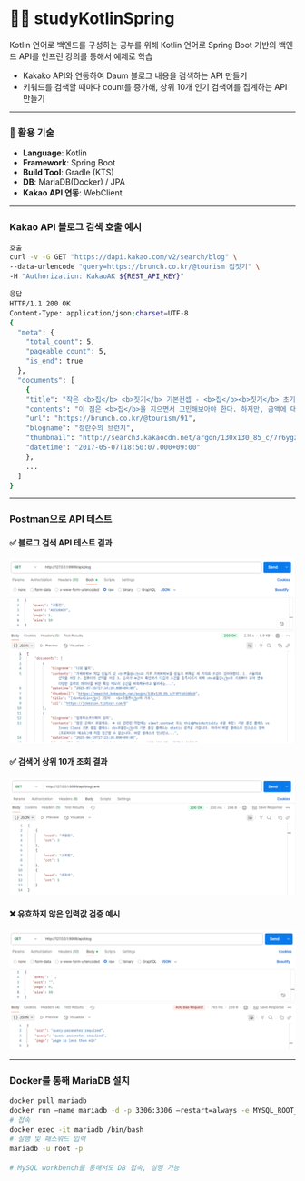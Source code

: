 # ✍🏻 studyKotlinSpring
Kotlin 언어로 백엔드를 구성하는 공부를 위해 Kotlin 언어로 Spring Boot 기반의 백엔드 API를 인프런 강의를 통해서 예제로 학습
- Kakako API와 연동하여 Daum 블로그 내용을 검색하는 API 만들기
- 키워드를 검색할 때마다 count를 증가해, 상위 10개 인기 검색어를 집계하는 API 만들기

---

### 🔧 활용 기술

- **Language**: Kotlin
- **Framework**: Spring Boot
- **Build Tool**: Gradle (KTS)
- **DB**: MariaDB(Docker) / JPA
- **Kakao API 연동**: WebClient

---

### Kakao API 블로그 검색 호출 예시

```bash
호출
curl -v -G GET "https://dapi.kakao.com/v2/search/blog" \
--data-urlencode "query=https://brunch.co.kr/@tourism 집짓기" \
-H "Authorization: KakaoAK ${REST_API_KEY}"
```

```bash
응답
HTTP/1.1 200 OK
Content-Type: application/json;charset=UTF-8
{
  "meta": {
    "total_count": 5,
    "pageable_count": 5,
    "is_end": true
  },
  "documents": [
    {
    "title": "작은 <b>집</b> <b>짓기</b> 기본컨셉 - <b>집</b><b>짓기</b> 초기구상하기",
    "contents": "이 점은 <b>집</b>을 지으면서 고민해보아야 한다. 하지만, 금액에 대한 가성비 대비 크게 문제되지 않을 부분이라 생각하여 설계로 극복하자...",
    "url": "https://brunch.co.kr/@tourism/91",
    "blogname": "정란수의 브런치",
    "thumbnail": "http://search3.kakaocdn.net/argon/130x130_85_c/7r6ygzbvBDc",
    "datetime": "2017-05-07T18:50:07.000+09:00"
    },
    ...
  ]
}
```

---

### Postman으로 API 테스트
#### ✅ 블로그 검색 API 테스트 결과
![블로그 검색](docs/image%20(12).png)
#### ✅ 검색어 상위 10개 조회 결과
![검색어 상위 10개 조회](docs/image%20(13).png)
#### ❌ 유효하지 않은 입력값 검증 예시
![유효하지 않은 입력값 검증](docs/image%20(14).png)

---

### Docker를 통해 MariaDB 설치
```bash
docker pull mariadb
docker run —name mariadb -d -p 3306:3306 —restart=always -e MYSQL_ROOT_PASSWORD=패스워드 mariadb
# 접속
docker exec -it mariadb /bin/bash
# 실행 및 패스워드 입력
mariadb -u root -p

# MySQL workbench를 통해서도 DB 접속, 실행 가능
```
